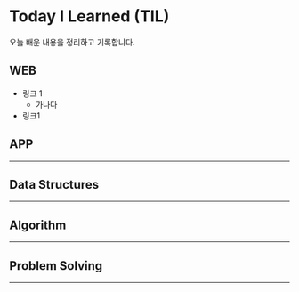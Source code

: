# Today I Learned (TIL)
오늘 배운 내용을 정리하고 기록합니다.

## WEB

+ 링크 1
  + 가나다
+ 링크1
## APP
------------------------
## Data Structures
------------------------
## Algorithm 
------------------------
## Problem Solving
-----------------------
